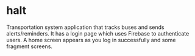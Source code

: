 # halt
Transportation system application that tracks buses and sends alerts/reminders.
It has a login page which uses Firebase to authenticate users. A home screen appears as you log in successfully and some fragment screens. 

